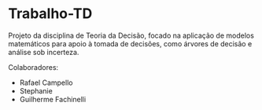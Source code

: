 # Trabalho-TD
Projeto da disciplina de Teoria da Decisão, focado na aplicação de modelos matemáticos para apoio à tomada de decisões, como árvores de decisão e análise sob incerteza.

Colaboradores:
- Rafael Campello
- Stephanie
- Guilherme Fachinelli
